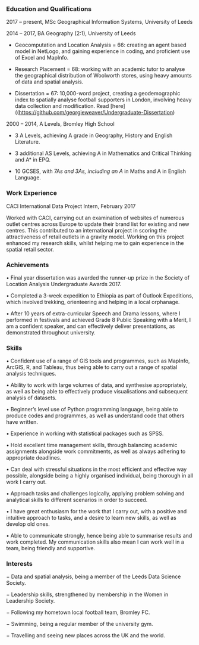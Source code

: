 ### Education and Qualifications

2017 – present, MSc Geographical Information Systems, University of Leeds


2014 – 2017, BA Geography (2:1), University of Leeds
-	Geocomputation and Location Analysis = 66: creating an agent based model in NetLogo, and gaining experience in coding, and proficient use of Excel and MapInfo.


-	Research Placement = 68: working with an academic tutor to analyse the geographical distribution of Woolworth stores, using heavy amounts of data and spatial analysis.


-	Dissertation = 67: 10,000-word project, creating a geodemographic index to spatially analyse football supporters in London, involving heavy data collection and modification. Read [here]((https://github.com/georgieweaver/Undergraduate-Dissertation)


2000 – 2014, A Levels, Bromley High School


-	3 A Levels, achieving A grade in Geography, History and English Literature.


-	3 additional AS Levels, achieving A in Mathematics and Critical Thinking and A* in EPQ.


-	10 GCSES, with 7A*s and 3As, including an A* in Maths and A in English Language.


### Work Experience 

CACI International Data Project Intern, February 2017


Worked with CACI, carrying out an examination of websites of numerous outlet centres across Europe to update their brand list for existing and new centres. This contributed to an international project in scoring the attractiveness of retail outlets in a gravity model. Working on this project enhanced my research skills, whilst helping me to gain experience in the spatial retail sector. 





### Achievements

•	Final year dissertation was awarded the runner-up prize in the Society of Location Analysis Undergraduate Awards 2017. 

•	Completed a 3-week expedition to Ethiopia as part of Outlook Expeditions, which involved trekking, orienteering and helping in a local orphanage.  

•	After 10 years of extra-curricular Speech and Drama lessons, where I performed in festivals and achieved Grade 8 Public Speaking with a Merit, I am a confident speaker, and can effectively deliver presentations, as demonstrated throughout university.

### Skills 

•	Confident use of a range of GIS tools and programmes, such as MapInfo, ArcGIS, R, and Tableau, thus being able to carry out a range of spatial analysis techniques.

•	Ability to work with large volumes of data, and synthesise appropriately, as well as being able to effectively produce visualisations and subsequent analysis of datasets.

•	Beginner’s level use of Python programming language, being able to produce codes and programmes, as well as understand code that others have written.

•	Experience in working with statistical packages such as SPSS.

•	Hold excellent time management skills, through balancing academic assignments alongside work commitments, as well as always adhering to appropriate deadlines.

•	Can deal with stressful situations in the most efficient and effective way possible, alongside being a highly organised individual, being thorough in all work I carry out.

•	Approach tasks and challenges logically, applying problem solving and analytical skills to different scenarios in order to succeed. 

•	I have great enthusiasm for the work that I carry out, with a positive and intuitive approach to tasks, and a desire to learn new skills, as well as develop old ones. 

•	Able to communicate strongly, hence being able to summarise results and work completed. My communication skills also mean I can work well in a team, being friendly and supportive.

### Interests

−	Data and spatial analysis, being a member of the Leeds Data Science Society.

−	Leadership skills, strengthened by membership in the Women in Leadership Society.

−	Following my hometown local football team, Bromley FC.

−	Swimming, being a regular member of the university gym.

−	Travelling and seeing new places across the UK and the world.

